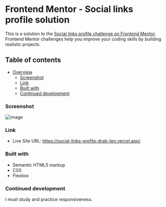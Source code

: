 # Frontend Mentor - Social links profile solution

This is a solution to the [Social links profile challenge on Frontend Mentor](https://www.frontendmentor.io/challenges/social-links-profile-UG32l9m6dQ). Frontend Mentor challenges help you improve your coding skills by building realistic projects. 

## Table of contents

- [Overview](#overview)
  - [Screenshot](#screenshot)
  - [Link](#link)
  - [Built with](#built-with)
  - [Continued development](#continued-development)


### Screenshot

![image](https://github.com/dialoma/social_links_profile/assets/110293284/6142d556-5585-4b81-ab2d-1f1b90506886)

### Link

- Live Site URL: https://social-links-profile-drab-ten.vercel.app/

### Built with

- Semantic HTML5 markup
- CSS
- Flexbox


### Continued development

I must study and practice responsiveness.

